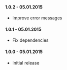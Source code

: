 #### 1.0.2 - 05.01.2015
* Improve error messages

#### 1.0.1 - 05.01.2015
* Fix dependencies

#### 1.0.0 - 05.01.2015
* Initial release